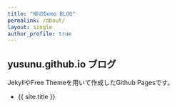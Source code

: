 ```yaml
---
title: "柳のDemo BLOG"
permalink: /about/
layout: single
author_profile: true
---
```


## yusunu.github.io ブログ

JekyllやFree Themeを用いて作成したGithub Pagesです。  

- {{ site.title }}